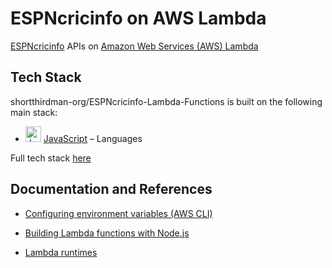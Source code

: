 # ESPNcricinfo on AWS Lambda

[ESPNcricinfo](https://www.espncricinfo.com) APIs on [Amazon Web Services (AWS) Lambda](https://aws.amazon.com/lambda/)


## Tech Stack
shortthirdman-org/ESPNcricinfo-Lambda-Functions is built on the following main stack:

- <img width='25' height='25' src='https://img.stackshare.io/service/1209/javascript.jpeg' alt='JavaScript'/> [JavaScript](https://developer.mozilla.org/en-US/docs/Web/JavaScript) – Languages

Full tech stack [here](/techstack.md)


## Documentation and References

- [Configuring environment variables (AWS CLI)](https://docs.aws.amazon.com/lambda/latest/dg/configuration-envvars.html)

- [Building Lambda functions with Node.js](https://docs.aws.amazon.com/lambda/latest/dg/lambda-nodejs.html)

- [Lambda runtimes](https://docs.aws.amazon.com/lambda/latest/dg/lambda-runtimes.html)
